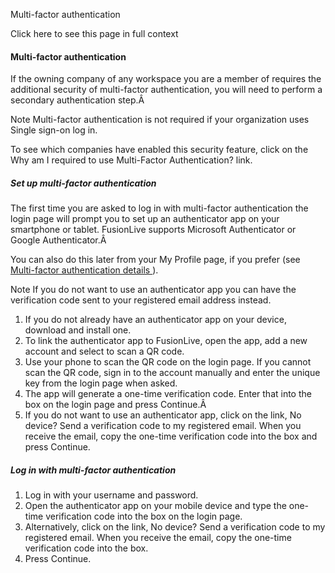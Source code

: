 Multi-factor authentication

Click here to see this page in full context

####  Multi-factor authentication

If the owning company of any workspace you are a member of requires the
additional security of multi-factor authentication, you will need to perform a
secondary authentication step.Â

Note  Multi-factor authentication is not required if your organization uses
Single sign-on log in.

To see which companies have enabled this security feature, click on the Why am
I required to use Multi-Factor Authentication? link.

#####  Set up multi-factor authentication

The first time you are asked to log in with multi-factor authentication the
login page will prompt you to set up an authenticator app on your smartphone
or tablet. FusionLive supports Microsoft Authenticator or Google
Authenticator.Â

You can also do this later from your My Profile page, if you prefer (see [
Multi-factor authentication details ](Multi-factor_authentication_details.htm)
).

Note  If you do not want to use an authenticator app you can have the
verification code sent to your registered email address instead.

  1. If you do not already have an authenticator app on your device, download and install one. 
  2. To link the authenticator app to FusionLive, open the app, add a new account and select to scan a QR code. 
  3. Use your phone to scan the QR code on the login page. If you cannot scan the QR code, sign in to the account manually and enter the unique key from the login page when asked. 
  4. The app will generate a one-time verification code. Enter that into the box on the login page and press Continue.Â 
  5. If you do not want to use an authenticator app, click on the link, No device? Send a verification code to my registered email. When you receive the email, copy the one-time verification code into the box and press Continue. 

#####  Log in with multi-factor authentication

  1. Log in with your username and password. 
  2. Open the authenticator app on your mobile device and type the one-time verification code into the box on the login page. 
  3. Alternatively, click on the link, No device? Send a verification code to my registered email. When you receive the email, copy the one-time verification code into the box. 
  4. Press Continue. 

